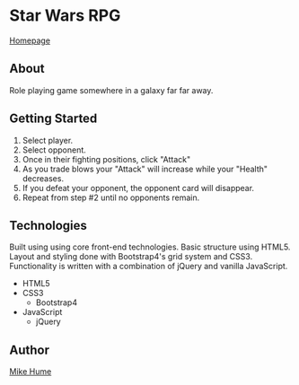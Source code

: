# Star Wars RPG

[Homepage]('./src/assets/images/homepage.png')

## About

Role playing game somewhere in a galaxy far far away.

## Getting Started

1.  Select player.
2.  Select opponent.
3.  Once in their fighting positions, click "Attack"
4.  As you trade blows your "Attack" will increase while your "Health" decreases.
5.  If you defeat your opponent, the opponent card will disappear.
6.  Repeat from step #2 until no opponents remain.

## Technologies

Built using using core front-end technologies. Basic structure using HTML5. Layout and styling done with Bootstrap4's grid system and CSS3. Functionality is written with a combination of jQuery and vanilla JavaScript.

- HTML5
- CSS3
  - Bootstrap4
- JavaScript
  - jQuery


## Author

[Mike Hume](https://mahume.github.io/)
